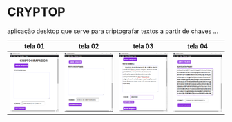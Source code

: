 # CRYPTOP
aplicação desktop que serve para criptografar textos a partir de chaves ...


|tela 01 |tela 02  | tela 03 |tela 04  |
|--|--|--|--|
| <img src = "./temp/01.png" width="300">| <img src = "./temp/02.png" width="300"> | <img src = "./temp/03.png" width="300"> | <img src = "./temp/04.png" width="300">|
